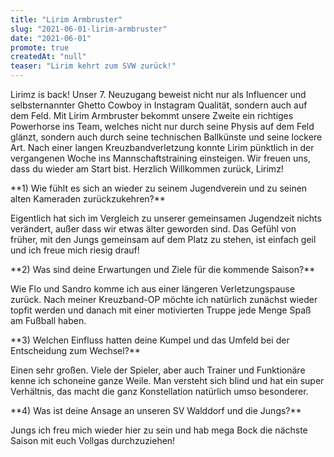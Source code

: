 ```yaml
---
title: "Lirim Armbruster"
slug: "2021-06-01-lirim-armbruster"
date: "2021-06-01"
promote: true
createdAt: "null"
teaser: "Lirim kehrt zum SVW zurück!"
---
```

<p class="MsoNoSpacing">Lirimz is back! Unser 7. Neuzugang beweist nicht nur als Influencer und selbsternannter Ghetto Cowboy in Instagram Qualität, sondern auch auf dem Feld. Mit Lirim Armbruster bekommt unsere Zweite ein richtiges Powerhorse ins Team, welches nicht nur durch seine Physis auf dem Feld glänzt, sondern auch durch seine technischen Ballkünste und seine lockere Art. Nach einer langen Kreuzbandverletzung konnte Lirim pünktlich in der vergangenen Woche ins Mannschaftstraining einsteigen. Wir freuen uns, dass du wieder am Start bist. Herzlich Willkommen zurück, Lirimz!


<p class="MsoNoSpacing"> 


<p class="MsoNoSpacing">**1) Wie fühlt es sich an wieder zu seinem Jugendverein und zu seinen alten Kameraden zurückzukehren?**


<p class="MsoNoSpacing">Eigentlich hat sich im Vergleich zu unserer gemeinsamen Jugendzeit nichts verändert, außer dass wir etwas älter geworden sind. Das Gefühl von früher, mit den Jungs gemeinsam auf dem Platz zu stehen, ist einfach geil und ich freue mich riesig drauf!


<p class="MsoNoSpacing"> 


<p class="MsoNoSpacing">**2) Was sind deine Erwartungen und Ziele für die kommende Saison?**


<p class="MsoNoSpacing">Wie Flo und Sandro komme ich aus einer längeren Verletzungspause zurück. Nach meiner Kreuzband-OP möchte ich natürlich zunächst wieder topfit werden und danach mit einer motivierten Truppe jede Menge Spaß am Fußball haben.


<p class="MsoNoSpacing"> 


<p class="MsoNoSpacing">**3) Welchen Einfluss hatten deine Kumpel und das Umfeld bei der Entscheidung zum Wechsel?**


<p class="MsoNoSpacing">Einen sehr großen. Viele der Spieler, aber auch Trainer und Funktionäre kenne ich schoneine ganze Weile. Man versteht sich blind und hat ein super Verhältnis, das macht die ganz Konstellation natürlich umso besonderer.


<p class="MsoNoSpacing"> 


<p class="MsoNoSpacing">**4) Was ist deine Ansage an unseren SV Walddorf und die Jungs?**


<p class="MsoNoSpacing">Jungs ich freu mich wieder hier zu sein und hab mega Bock die nächste Saison mit euch Vollgas durchzuziehen!


<p class="MsoNoSpacing"> 


<p class="MsoNoSpacing"> 
